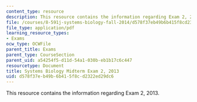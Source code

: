 ```yaml
---
content_type: resource
description: This resource contains the information regarding Exam 2, 2013.
file: /courses/8-591j-systems-biology-fall-2014/d578f37eb49b6b415f8cd2322ed29dc6_MIT8_591JF14_Exam2_2013.pdf
file_type: application/pdf
learning_resource_types:
- Exams
ocw_type: OCWFile
parent_title: Exams
parent_type: CourseSection
parent_uid: a54254f5-d11d-54a1-030b-eb1b17c6c447
resourcetype: Document
title: Systems Biology Midterm Exam 2, 2013
uid: d578f37e-b49b-6b41-5f8c-d2322ed29dc6
---
```

This resource contains the information regarding Exam 2, 2013.

